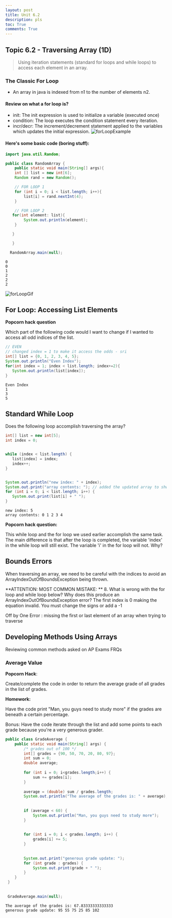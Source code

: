```yaml
---
layout: post
title: Unit 6.2
description: pls
toc: True
comments: True
---
```


## Topic 6.2 - Traversing Array (1D)
> Using iteration statements (standard for loops and while loops) to access each element in an array.

### The Classic For Loop
- An array in java is indexed from n1 to the number of elements n2.

#### Review on what a for loop is?
- init: The init expression is used to initialize a variable (executed once)
- condition: The loop executes the condition statement every iteration.
- incr/decr: The increment/decrement statement applied to the variables which updates the initial expression.
![forLoopExample](https://github.com/user-attachments/assets/b3805ce2-eaeb-427e-9eca-acb3fa2421fe)


#### Here's some basic code (boring stuff): 


```Java
import java.util.Random;

public class RandomArray {
    public static void main(String[] args){
    int [] list = new int[6];
    Random rand = new Random(); 

    // FOR LOOP 1
    for (int i = 0; i < list.length; i++){
        list[i] = rand.nextInt(4);
    }

    // FOR LOOP 2
   for(int element: list){
        System.out.println(element);
    }

   }

   }

  RandomArray.main(null);
```

    0
    0
    1
    2
    2
    2


![forLoopGif](https://github.com/user-attachments/assets/684186c5-1833-436c-9292-24075e6ba9d3)

## For Loop: Accessing List Elements

**Popcorn hack question**

Which part of the following code would I want to change if I wanted to access all odd indices of the list.


```Java
// EVEN
// changed index = 1 to make it access the odds - sri
int[] list = {0, 1, 2, 3, 4, 5};
System.out.println("Even Index");
for(int index = 1; index < list.length; index+=2){
   System.out.println(list[index]);
}

```

    Even Index
    1
    3
    5


## Standard While Loop
Does the following loop accomplish traversing the array?


```Java
int[] list = new int[5];
int index = 0;


while (index < list.length) {
   list[index] = index;
   index++;
}


System.out.println("new index: " + index);
System.out.print("array contents: "); // added the updated array to shwo the changes
for (int i = 0; i < list.length; i++) {
   System.out.print(list[i] + " ");
}

```

    new index: 5
    array contents: 0 1 2 3 4 

**Popcorn hack question:**

This while loop and the for loop we used earlier accomplish the same task. The main difference is that after the loop is completed, the variable 'index' in the while loop will still exist. The variable 'i' in the for loop will not. Why?

## Bounds Errors



When traversing an array, we need to be careful with the indices to avoid an ArrayIndexOutOfBoundsException being thrown.

**ATTENTION: MOST COMMON MISTAKE: **
8. What is wrong with the for loop and while loop below? Why does this produce an ArrayIndexOutOfBoundsException error? The first index is 0 making the equation invalid. You must change the signs or add a -1


Off by One Error : missing the first or last element of an array when trying to traverse

## Developing Methods Using Arrays

Reviewing common methods asked on AP Exams FRQs

### Average Value

**Popcorn Hack**:

Create/complete the code in order to return the average grade of all grades in the list of grades.

**Homework:**

 Have the code print "Man, you guys need to study more" if the grades are beneath a certain percentage. 
 
 Bonus:
 Have the code iterate through the list and add some points to each grade because you're a very generous grader.


```Java
public class GradeAverage {
    public static void main(String[] args) {
        /* grades out of 100 */
        int[] grades = {90, 50, 70, 20, 80, 97};
        int sum = 0;
        double average;
       
        for (int i = 0; i<grades.length;i++) {
            sum += grades[i];
        }
      
        average = (double) sum / grades.length;
        System.out.println("The average of the grades is: " + average);
 
 
        if (average < 60) {
            System.out.println("Man, you guys need to study more");
        }
 
 
        for (int i = 0; i < grades.length; i++) {
            grades[i] += 5;
        }
 
 
        System.out.print("generous grade update: ");
        for (int grade : grades) {
            System.out.print(grade + " ");
        }
    }
 }
 
 
 GradeAverage.main(null);
```

    The average of the grades is: 67.83333333333333
    generous grade update: 95 55 75 25 85 102 
